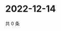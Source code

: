 # 2022-12-14

共 0 条

<!-- BEGIN WEIBO -->
<!-- 最后更新时间 Wed Dec 14 2022 02:00:37 GMT+0800 (China Standard Time) -->

<!-- END WEIBO -->
